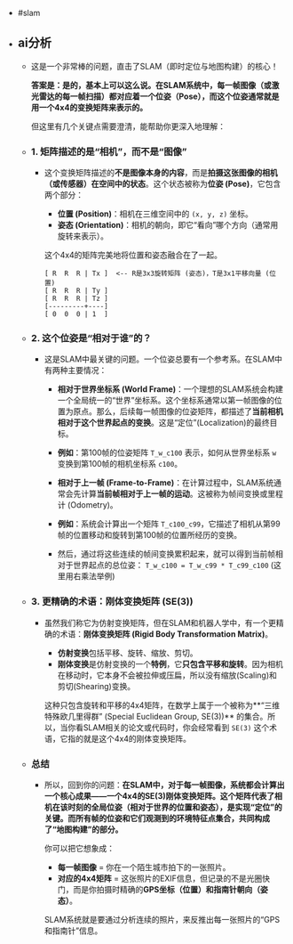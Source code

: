- #slam
- ## ai分析
	- 这是一个非常棒的问题，直击了SLAM（即时定位与地图构建）的核心！
	  
	  **答案是：是的，基本上可以这么说。在SLAM系统中，每一帧图像（或激光雷达的每一帧扫描）都对应着一个位姿（Pose），而这个位姿通常就是用一个4x4的变换矩阵来表示的。**
	  
	  但这里有几个关键点需要澄清，能帮助你更深入地理解：
	- ### 1. 矩阵描述的是“相机”，而不是“图像”
		- 这个变换矩阵描述的**不是图像本身的内容**，而是**拍摄这张图像的相机（或传感器）在空间中的状态**。这个状态被称为**位姿 (Pose)**，它包含两个部分：
		  
		  *   **位置 (Position)**：相机在三维空间中的 `(x, y, z)` 坐标。
		  *   **姿态 (Orientation)**：相机的朝向，即它“看向”哪个方向（通常用旋转来表示）。
		  
		  这个4x4的矩阵完美地将位置和姿态融合在了一起。
		  
		  ```
		  [ R  R  R | Tx ]  <-- R是3x3旋转矩阵 (姿态)，T是3x1平移向量 (位置)
		  [ R  R  R | Ty ]
		  [ R  R  R | Tz ]
		  [---------+----]
		  [ 0  0  0 | 1  ]
		  ```
	- ### 2. 这个位姿是“相对于谁”的？
		- 这是SLAM中最关键的问题。一个位姿总要有一个参考系。在SLAM中有两种主要情况：
		  
		  *   **相对于世界坐标系 (World Frame)**：一个理想的SLAM系统会构建一个全局统一的“世界”坐标系。这个坐标系通常以第一帧图像的位置为原点。那么，后续每一帧图像的位姿矩阵，都描述了**当前相机相对于这个世界起点的变换**。这是“定位”(Localization)的最终目标。
		    *   **例如**：第100帧的位姿矩阵 `T_w_c100` 表示，如何从世界坐标系 `w` 变换到第100帧的相机坐标系 `c100`。
		  
		  *   **相对于上一帧 (Frame-to-Frame)**：在计算过程中，SLAM系统通常会先计算**当前帧相对于上一帧的运动**。这被称为帧间变换或里程计 (Odometry)。
		    *   **例如**：系统会计算出一个矩阵 `T_c100_c99`，它描述了相机从第99帧的位置移动和旋转到第100帧的位置所经历的变换。
		    *   然后，通过将这些连续的帧间变换累积起来，就可以得到当前帧相对于世界起点的总位姿：
		        `T_w_c100 = T_w_c99 * T_c99_c100` (这里用右乘法举例)
	- ### 3. 更精确的术语：刚体变换矩阵 (SE(3))
		- 虽然我们称它为仿射变换矩阵，但在SLAM和机器人学中，有一个更精确的术语：**刚体变换矩阵 (Rigid Body Transformation Matrix)**。
		  
		  *   **仿射变换**包括平移、旋转、缩放、剪切。
		  *   **刚体变换**是仿射变换的一个**特例**，它**只包含平移和旋转**。因为相机在移动时，它本身不会被拉伸或压扁，所以没有缩放(Scaling)和剪切(Shearing)变换。
		  
		  这种只包含旋转和平移的4x4矩阵，在数学上属于一个被称为**“三维特殊欧几里得群” (Special Euclidean Group, SE(3))** 的集合。所以，当你看SLAM相关的论文或代码时，你会经常看到 `SE(3)` 这个术语，它指的就是这个4x4的刚体变换矩阵。
	- ### 总结
		- 所以，回到你的问题：**在SLAM中，对于每一帧图像，系统都会计算出一个核心成果——一个4x4的SE(3)刚体变换矩阵。这个矩阵代表了相机在该时刻的全局位姿（相对于世界的位置和姿态），是实现“定位”的关键。而所有帧的位姿和它们观测到的环境特征点集合，共同构成了“地图构建”的部分。**
		  
		  你可以把它想象成：
		  *   **每一帧图像** = 你在一个陌生城市拍下的一张照片。
		  *   **对应的4x4矩阵** = 这张照片的EXIF信息，但记录的不是光圈快门，而是你拍摄时精确的**GPS坐标（位置）**和**指南针朝向（姿态）**。
		  
		  SLAM系统就是要通过分析连续的照片，来反推出每一张照片的“GPS和指南针”信息。